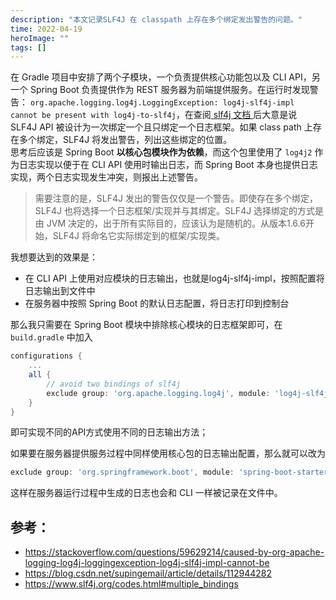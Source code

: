 ```yaml
---
description: "本文记录SLF4J 在 classpath 上存在多个绑定发出警告的问题。"
time: 2022-04-19
heroImage: ""
tags: []
---
```


在 Gradle 项目中安排了两个子模块，一个负责提供核心功能包以及 CLI API，另一个 Spring Boot 负责提供作为 REST 服务器为前端提供服务。在运行时发现警告：
`org.apache.logging.log4j.LoggingException: log4j-slf4j-impl cannot be present with log4j-to-slf4j`，在查阅[ slf4j 文档 ](https://www.slf4j.org/codes.html#multiple_bindings)后大意是说 SLF4J API 被设计为一次绑定一个且只绑定一个日志框架。如果 class path 上存在多个绑定，SLF4J 将发出警告，列出这些绑定的位置。  
思考后应该是 Spring Boot **以核心包模块作为依赖**，而这个包里使用了 `log4j2` 作为日志实现以便于在 CLI API 使用时输出日志，而 Spring Boot 本身也提供日志实现，两个日志实现发生冲突，则报出上述警告。  

> 需要注意的是，SLF4J 发出的警告仅仅是一个警告。即使存在多个绑定，SLF4J 也将选择一个日志框架/实现并与其绑定。SLF4J 选择绑定的方式是由 JVM 决定的，出于所有实际目的，应该认为是随机的。从版本1.6.6开始，SLF4J 将命名它实际绑定到的框架/实现类。

我想要达到的效果是：
* 在 CLI API 上使用对应模块的日志输出，也就是log4j-slf4j-impl，按照配置将日志输出到文件中
* 在服务器中按照 Spring Boot 的默认日志配置，将日志打印到控制台

那么我只需要在 Spring Boot 模块中排除核心模块的日志框架即可，在 `build.gradle` 中加入
```groovy
configurations {
    ...
    all {
        // avoid two bindings of slf4j
        exclude group: 'org.apache.logging.log4j', module: 'log4j-slf4j-impl'
    }
}
```
即可实现不同的API方式使用不同的日志输出方法；  

如果要在服务器提供服务过程中同样使用核心包的日志输出配置，那么就可以改为
```groovy
exclude group: 'org.springframework.boot', module: 'spring-boot-starter-logging'
```
这样在服务器运行过程中生成的日志也会和 CLI 一样被记录在文件中。

## 参考：
* https://stackoverflow.com/questions/59629214/caused-by-org-apache-logging-log4j-loggingexception-log4j-slf4j-impl-cannot-be
* https://blog.csdn.net/supingemail/article/details/112944282
* https://www.slf4j.org/codes.html#multiple_bindings